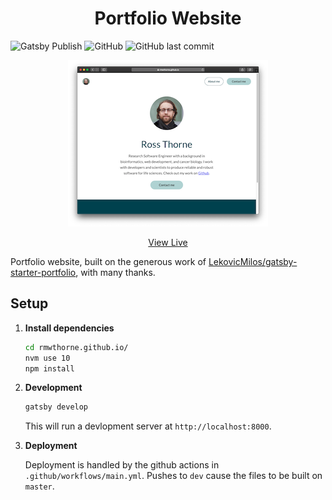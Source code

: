 <h1 align="center">
  Portfolio Website
</h1>

![Gatsby Publish](https://github.com/rmwthorne/rmwthorne.github.io/workflows/Gatsby%20Publish/badge.svg?branch=dev)
![GitHub](https://img.shields.io/github/license/rmwthorne/rmwthorne.github.io)
![GitHub last commit](https://img.shields.io/github/last-commit/rmwthorne/rmwthorne.github.io)

<p align="center">
  <img width="320" height="266" src="./src/images/preview.png">
</p>

<p align="center">
  <a href="http://rmwthorne.github.io/">View Live</a>
</p>

Portfolio website, built on the generous work of [LekovicMilos/gatsby-starter-portfolio](https://www.gatsbyjs.org/starters/LekovicMilos/gatsby-starter-portfolio/), with many thanks.

## Setup

1.  **Install dependencies**

    ```sh
    cd rmwthorne.github.io/
    nvm use 10
    npm install
    ```

2.  **Development**

    ```sh
    gatsby develop
    ```

    This will run a devlopment server at `http://localhost:8000`.

3.  **Deployment**

    Deployment is handled by the github actions in `.github/workflows/main.yml`. Pushes to `dev` cause the files to be built on `master`.
